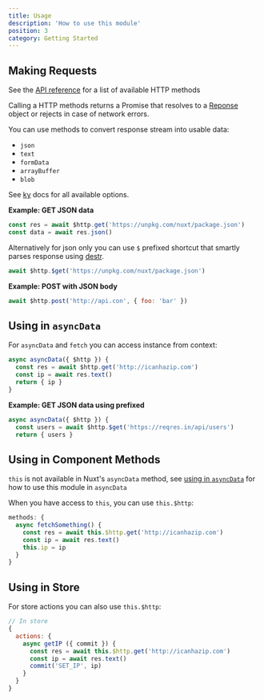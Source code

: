 ```yaml
---
title: Usage
description: 'How to use this module'
position: 3
category: Getting Started
---
```


## Making Requests

See the [API reference](/api/#http-methods) for a list of available HTTP methods

Calling a HTTP methods returns a Promise that resolves to a [Reponse](https://developer.mozilla.org/en-US/docs/Web/API/Response) object or rejects in case of network errors.

You can use methods to convert response stream into usable data:

- `json`
- `text`
- `formData`
- `arrayBuffer`
- `blob`

See [ky](https://github.com/sindresorhus/ky#options) docs for all available options.

**Example: GET JSON data**

```js
const res = await $http.get('https://unpkg.com/nuxt/package.json')
const data = await res.json()
```

Alternatively for json only you can use `$` prefixed shortcut that smartly parses response using [destr](https://github.com/nuxt-contrib/destr).

```js
await $http.$get('https://unpkg.com/nuxt/package.json')
```

**Example: POST with JSON body**

```js
await $http.post('http://api.con', { foo: 'bar' })
```

## Using in `asyncData`

For `asyncData` and `fetch` you can access instance from context:

```js
async asyncData({ $http }) {
  const res = await $http.get('http://icanhazip.com')
  const ip = await res.text()
  return { ip }
}
```

**Example: GET JSON data using prefixed**

```js
async asyncData({ $http }) {
  const users = await $http.$get('https://reqres.in/api/users')
  return { users }
```


## Using in Component Methods

<alert type="warning">

`this` is not available in Nuxt's `asyncData` method, see [using in `asyncData`](#using-in-asyncdata) for how to use this module in `asyncData`

</alert>

When you have access to `this`, you can use `this.$http`:

```js
methods: {
  async fetchSomething() {
    const res = await this.$http.get('http://icanhazip.com')
    const ip = await res.text()
    this.ip = ip
  }
}
```

## Using in Store

For store actions you can also use `this.$http`:

```js
// In store
{
  actions: {
    async getIP ({ commit }) {
      const res = await this.$http.get('http://icanhazip.com')
      const ip = await res.text()
      commit('SET_IP', ip)
    }
  }
}
```